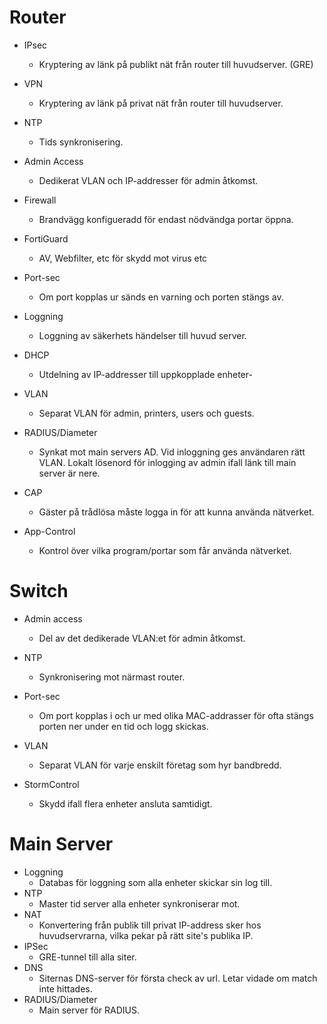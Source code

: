 # Router

- IPsec 
  - Kryptering av länk på publikt nät från router till huvudserver. (GRE)
- VPN
  - Kryptering av länk på privat nät från router till huvudserver.
- NTP
  - Tids synkronisering.
- Admin Access
  - Dedikerat VLAN och IP-addresser för admin åtkomst.

- Firewall
  - Brandvägg konfigueradd för endast nödvändga portar öppna.
- FortiGuard
  - AV, Webfilter, etc för skydd mot virus etc
- Port-sec
  - Om port kopplas ur sänds en varning och porten stängs av.
- Loggning
  - Loggning av säkerhets händelser till huvud server.
- DHCP
  - Utdelning av IP-addresser till uppkopplade enheter-

- VLAN
  - Separat VLAN för admin, printers, users och guests. 
- RADIUS/Diameter
  - Synkat mot main servers AD. Vid inloggning ges användaren rätt VLAN. Lokalt lösenord för inlogging av admin ifall länk till main server är nere.
- CAP
  - Gäster på trådlösa måste logga in för att kunna använda nätverket.
- App-Control
  - Kontrol över vilka program/portar som får använda nätverket.

# Switch

- Admin access
  - Del av det dedikerade VLAN:et för admin åtkomst.
- NTP
  - Synkronisering mot närmast router.
- Port-sec
  - Om port kopplas i och ur med olika MAC-addrasser för ofta stängs porten ner under en tid och logg skickas.

- VLAN
  - Separat VLAN för varje enskilt företag som hyr bandbredd.
- StormControl
  - Skydd ifall flera enheter ansluta samtidigt.

# Main Server

- Loggning
  - Databas för loggning som alla enheter skickar sin log till.
- NTP
  - Master tid server alla enheter synkroniserar mot.
- NAT
  - Konvertering från publik till privat IP-address sker hos huvudservrarna, vilka pekar på rätt site's publika IP.
- IPSec
  - GRE-tunnel till alla siter.
- DNS
  - Siternas DNS-server för första check av url. Letar vidade om match inte hittades.
- RADIUS/Diameter
  - Main server för RADIUS.

